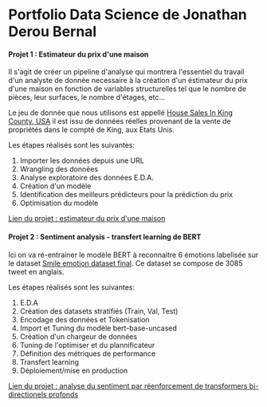 # Portfolio Data Science de Jonathan Derou Bernal



#### Projet 1 : Estimateur du prix d'une maison

Il s'agit de créer un pipeline d'analyse qui montrera l'essentiel du travail d'un analyste de donnée necessaire à la création d'un éstimateur du prix d'une maison en fonction de variables structurelles tel que le nombre de pièces, leur surfaces, le nombre d'étages, etc... 

Le jeu de donnée que nous utilisons est appellé [House Sales In King County, USA](https://www.kaggle.com/harlfoxem/housesalesprediction) il est issu de données réelles provenant de la vente de propriétés dans le compté de King, aux Etats Unis.

Les étapes réalisés sont les suivantes:

1. Importer les données depuis une URL
2. Wrangling des données
3. Analyse exploratoire des données E.D.A.
4. Création d'un modèle
5. Identification des meilleurs prédicteurs pour la prédiction du prix
6. Optimisation du modèle

[Lien du projet : estimateur du prix d'une maison](https://eu-gb.dataplatform.cloud.ibm.com/analytics/notebooks/v2/0f94a687-5dc6-4f02-a780-156551a81883/view?access_token=2aa872155574b7a31ac7f25f12949c495788e7b3ec437e38ddf025969b74250e)   

#### Projet 2 : Sentiment analysis - transfert learning de BERT

Ici on va ré-entrainer le modèle BERT à reconnaitre 6 émotions labelisée sur le dataset [Smile emotion dataset final](https://figshare.com/articles/dataset/smile_annotations_final_csv/3187909). Ce dataset se compose de 3085 tweet en anglais.

Les étapes réalisés sont les suivantes:

1. E.D.A
2. Création des datasets stratifiés (Train, Val, Test)
3. Encodage des données et Tokenisation
4. Import et Tuning du modèle bert-base-uncased
5. Création d'un chargeur de données
6. Tuning de l'optimiser et du plannificateur
7. Définition des métriques de performance
8. Transfert learning
9. Déploiement/mise en production 

[Lien du projet : analyse du sentiment par réenforcement de transformers bi-directionels profonds](https://eu-gb.dataplatform.cloud.ibm.com/analytics/notebooks/v2/5fe31780-ee9f-4f7e-9bca-1fbb2c1353c2/view?access_token=d064a0a40784e165d67f53db87a8bce243ee55a33d3fdbdddd97acaba9730197) 
